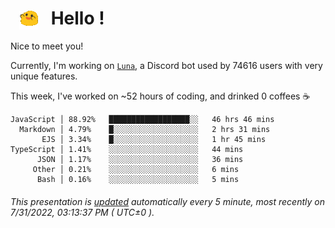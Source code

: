 <h1>   <img src="./spoinky.gif" style="vertical-align:middle;" width="30px">   Hello ! </h1>

Nice to meet you!

Currently, I'm working on <a href='https://github.com/Asgarrrr/Luna'>`Luna`</a>, a Discord bot used by 74616 users with very unique features.

This week, I've worked on ~52 hours of coding, and drinked 0 coffees ☕

```
JavaScript │ 88.92%   ██████████████████░░   46 hrs 46 mins
  Markdown │ 4.79%    █░░░░░░░░░░░░░░░░░░░   2 hrs 31 mins
       EJS │ 3.34%    █░░░░░░░░░░░░░░░░░░░   1 hr 45 mins
TypeScript │ 1.41%    ░░░░░░░░░░░░░░░░░░░░   44 mins
      JSON │ 1.17%    ░░░░░░░░░░░░░░░░░░░░   36 mins
     Other │ 0.21%    ░░░░░░░░░░░░░░░░░░░░   6 mins
      Bash │ 0.16%    ░░░░░░░░░░░░░░░░░░░░   5 mins
```

###### This presentation is [updated](https://github.com/Asgarrrr) automatically every 5 minute, most recently on 7/31/2022, 03:13:37 PM ( UTC±0 ).